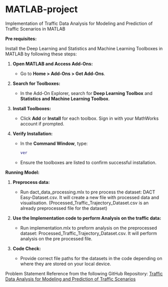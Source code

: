 # MATLAB-project
Implementation of Traffic Data Analysis for Modeling and Prediction of Traffic Scenarios in MATLAB

**Pre requisites:**

Install the Deep Learning and Statistics and Machine Learning Toolboxes in MATLAB by following these steps:

1. **Open MATLAB and Access Add-Ons:**
   - Go to **Home > Add-Ons > Get Add-Ons**.

2. **Search for Toolboxes:**
   - In the Add-On Explorer, search for **Deep Learning Toolbox** and **Statistics and Machine Learning Toolbox**.

3. **Install Toolboxes:**
   - Click **Add** or **Install** for each toolbox. Sign in with your MathWorks account if prompted.

4. **Verify Installation:**
   - In the **Command Window**, type:
     ```matlab
     ver
     ```
   - Ensure the toolboxes are listed to confirm successful installation.

**Running Model:**
1. **Preprocess data:**
    - Run dact_data_processing.mlx to pre process the dataset: DACT Easy-Dataset.csv. It will create a new file with processed data and visualisation. (Processed_Traffic_Trajectory_Dataset.csv is an already preprocessed file for the dataset)

2. **Use the Implementation code to perform Analysis on the traffic data:**
    - Run implementation.mlx to preform analysis on the preprocessed dataset: Processed_Traffic_Trajectory_Dataset.csv. It will perform analysis on the pre processed file.

3. **Code Check:**
    - Provide correct file paths for the datasets in the code depending on where they are stored on your local device.

Problem Statement Reference from the following GitHub Repository:
[Traffic Data Analysis for Modeling and Prediction of Traffic Scenarios](https://github.com/mathworks/MathWorks-Excellence-in-Innovation/tree/main/projects/Traffic%20Data%20Analysis%20for%20Modelling%20and%20Prediction%20of%20Traffic%20Scenarios)
